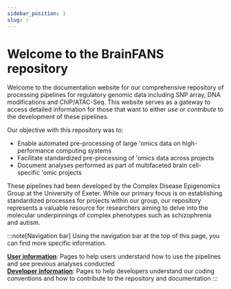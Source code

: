```yaml
---
sidebar_position: 1
slug: /
---
```


# Welcome to the BrainFANS repository

Welcome to the documentation website for our comprehensive repository of processing pipelines for regulatory genomic data including SNP array, DNA modifications and ChIP/ATAC-Seq. This website serves as a gateway to access detailed information for those that want to either *use* or *contribute* to the development of these pipelines.

Our objective with this repository was to:

* Enable automated pre-processing of large 'omics data on high-performance computing systems
* Facilitate standardized pre-processing of 'omics data across projects
* Document analyses performed as part of multifaceted brain cell-specific 'omic projects

These pipelines had been developed by the Complex Disease Epigenomics Group at the University of Exeter. While our primary focus is on establishing standardized processes for projects within our group, our repository represents a valuable resource for researchers aiming to delve into the molecular underpinnings of complex phenotypes such as schizophrenia and autism. 

:::note[Navigation bar]
Using the navigation bar at the top of this page, you can find more specific information.

[**User information**](../User_Information/intro.md): Pages to help users understand how to use the pipelines and see previous analyses conducted
\
[**Developer information**](../Developer_Information/intro.md): Pages to help developers understand our coding conventions and how to contribute to the repository and documentation
:::